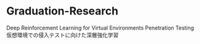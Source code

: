 # Graduation-Research

Deep Reinforcement Learning for Virtual Environments Penetration Testing
仮想環境での侵入テストに向けた深層強化学習
